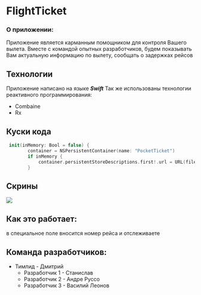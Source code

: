 # FlightTicket
### О приложении:
Приложение является карманным помощником для контроля Вашего вылета. 
Вместе с командой опытных разработчиков, будем показывать Вам актуальную информацию по вылету, сообщать о задержках рейсов
 
## Технологии
Приложение написано на языке ***Swift***
Так же использованы технологии реактивного программирования: 
- Combaine
- Rx

## Куски кода
``` swift
 init(inMemory: Bool = false) {
        container = NSPersistentContainer(name: "PocketTicket")
        if inMemory {
            container.persistentStoreDescriptions.first!.url = URL(fileURLWithPath: "/dev/null")
        }
```

## Скрины
![](ссылка)
## Как это работает:
в специальное поле вносится номер рейса и отслеживаете 

## Команда разработчиков: 
- Тимлид - Дмитрий
    - Разработчик 1 - Станислав
    - Разработчик 2 - Андре Руссо
    - Разработчик 3 - Василий Леонов
